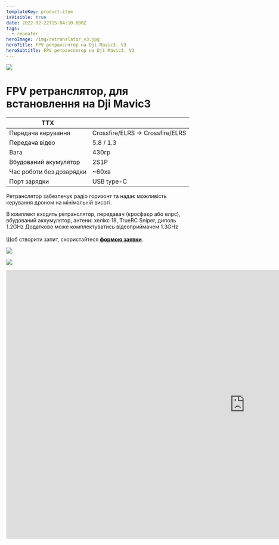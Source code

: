 ```yaml
---
templateKey: product-item
isVisible: true
date: 2022-02-22T15:04:10.000Z
tags:
  - repeater
heroImage: /img/retranslator_v3.jpg
heroTitle: FPV ретранслятор на Dji Mavic3. V3
heroSubtitle: FPV ретранслятор на Dji Mavic3. V3
---
```

![](/img/img_3747_v2.jpg)

# FPV ретранслятор, для встановлення на Dji Mavic3

| ТТХ                      |                             |
| ------------------------ | --------------------------- |
| Передача керування       | Crossfire/ELRS -> Crossfire/ELRS |
| Передача відео           | 5.8 / 1.3                   |
| Вага                     | 430гр                       |
| В﻿будований акумулятор   | 2S1P                        |
| Час роботи без дозарядки | ~60хв                       |
| П﻿орт зарядки            | USB type-C                  |

Ретранслятор забезпечує радіо горизонт та надає можливість керування дроном на мінімальній висоті.

В комплект входять ретранслятор, передавач (кросфаєр або елрс), вбудований аккумулятор,  антени: хелікс 18, TrueRC Sniper, диполь 1.2GHz 
Д﻿одатково може комплектуватись відеоприймачем 1.3GHz\
\
Щоб створити запит, скористайтеся <a href="https://docs.google.com/forms/d/1TCApMWtctqZN7LEEKFTjVBQc5R3FQGf2tWWAGfGwWSU" target="_blank" rel="noopener noreferrer">**формою заявки**</a>.





![](/img/img_3743_v2.jpg)

![](/img/screenshot-2024-05-12-at-23.06.50.png)

<iframe width="1280" height="721" src="https://www.youtube.com/embed/tkkOZXZanyY" title="FPV ретранслятор" frameborder="0" allow="accelerometer; autoplay; clipboard-write; encrypted-media; gyroscope; picture-in-picture; web-share" referrerpolicy="strict-origin-when-cross-origin" allowfullscreen></iframe>